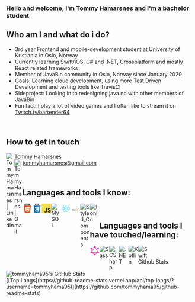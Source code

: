 ### Hello and welcome, I'm Tommy Hamarsnes and I'm a bachelor student

## Who am I and what do i do?
- 3rd year Frontend and mobile-development student at University of Kristiania in Oslo, Norway
- Currently learning Swift/iOS, C# and .NET, Crossplatform and mostly React related frameworks
- Member of JavaBin community in Oslo, Norway since January 2020
- Goals: Learning cloud development, using more Test Driven Development and testing tools like TravisCI
- Sideproject: Looking in to redesigning java.no with other members of JavaBin
- Fun fact: I play a lot of video games and I often like to stream it on [Twitch.tv/bartender64][twitch]
<br>

## How to get in touch
[<img align="left" alt="TommyHamarsnes | LinkedIn" width="22px" src="https://cdn.jsdelivr.net/npm/simple-icons@v3/icons/linkedin.svg" />][linkedin] [Tommy Hamarsnes][linkedin]
<br> 
<img align="left" alt="TommyHamarsnes | Gmail" width="22px" src="https://upload.wikimedia.org/wikipedia/commons/thumb/a/ab/Gmail_Icon.svg/1280px-Gmail_Icon.svg.png" /> tommyhamarsnes@gmail.com
<br>


<br>

## Languages and tools I know:

<img align="left" alt="HTML5" width="26px" src="https://raw.githubusercontent.com/github/explore/80688e429a7d4ef2fca1e82350fe8e3517d3494d/topics/html/html.png" />
<img align="left" alt="CSS3" width="26px" src="https://raw.githubusercontent.com/github/explore/80688e429a7d4ef2fca1e82350fe8e3517d3494d/topics/css/css.png" />
<img align="left" alt="JavaScript" width="26px" src="https://raw.githubusercontent.com/github/explore/80688e429a7d4ef2fca1e82350fe8e3517d3494d/topics/javascript/javascript.png" />
<img align="left" alt="MySQL" width="26px" src="https://upload.wikimedia.org/wikipedia/commons/thumb/4/4c/Typescript_logo_2020.svg/1200px-Typescript_logo_2020.svg.png" />
<img align="left" alt="React" width="26px" src="https://raw.githubusercontent.com/github/explore/80688e429a7d4ef2fca1e82350fe8e3517d3494d/topics/react/react.png" />
<img align="left" alt="MySQL" width="26px" src="https://raw.githubusercontent.com/github/explore/80688e429a7d4ef2fca1e82350fe8e3517d3494d/topics/mysql/mysql.png" />
<img align="left" alt="Styled_Components" width="26px" src="https://styled-components.com/atom.png" />
<img align="left" alt="Ionic" width="26px" src="https://hackr.io/tutorials/learn-ionic/logo/logo-ionic?ver=1587978084" />

<br>


## Languages and tools I have touched/learning:

<img align="left" alt="GraphQL" width="26px" src="https://raw.githubusercontent.com/github/explore/80688e429a7d4ef2fca1e82350fe8e3517d3494d/topics/graphql/graphql.png" />
<img align="left" alt="Sass" width="26px" src="https://upload.wikimedia.org/wikipedia/commons/thumb/9/96/Sass_Logo_Color.svg/1280px-Sass_Logo_Color.svg.png" />
<img align="left" alt="CSharp" width="26px" src="https://upload.wikimedia.org/wikipedia/commons/thumb/7/7a/C_Sharp_logo.svg/699px-C_Sharp_logo.svg.png" />
<img align="left" alt=".NET" width="26px" src="https://upload.wikimedia.org/wikipedia/commons/thumb/a/a3/.NET_Logo.svg/600px-.NET_Logo.svg.png" />
<img align="left" alt="Kotlin" width="26px" src="https://upload.wikimedia.org/wikipedia/commons/thumb/7/74/Kotlin-logo.svg/1200px-Kotlin-logo.svg.png" />
<img align="left" alt="Swift" width="26px" src="https://upload.wikimedia.org/wikipedia/commons/thumb/9/9d/Swift_logo.svg/1138px-Swift_logo.svg.png" />



<br>
<br>

<summary>Github Stats</summary>
<img align="left" alt="tommyhama95's GitHub Stats" src="https://github-readme-stats.codestackr.vercel.app/api?username=tommyhama95&show_icons=true&hide_border=true" />
 <br>
 <br>
[[Top Langs](https://github-readme-stats.vercel.app/api/top-langs/?username=tommyhama95)](https://github.com/tommyhama95/github-readme-stats)

[twitch]: www.twitch.tv/bartender64
[linkedin]: www.linkedin.com/in/tommy-hamarsnes-0085a8177/
